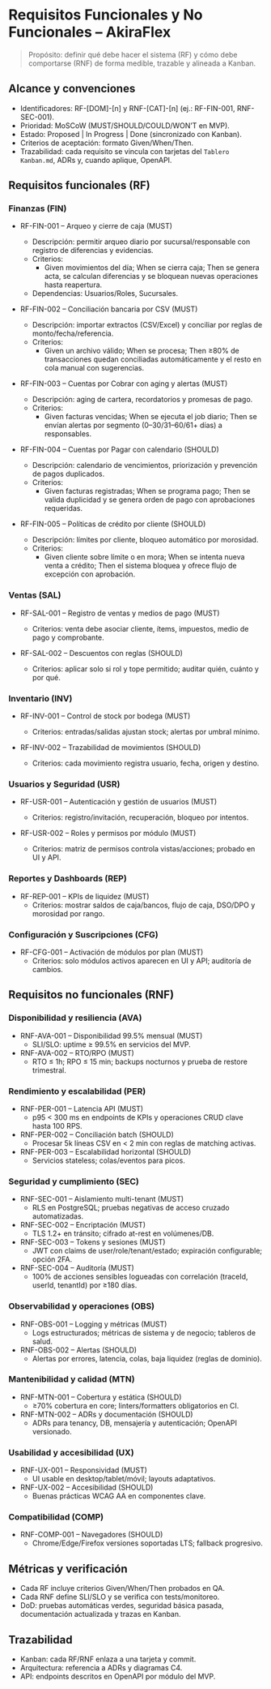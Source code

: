 # Requisitos Funcionales y No Funcionales – AkiraFlex

> Propósito: definir qué debe hacer el sistema (RF) y cómo debe comportarse (RNF) de forma medible, trazable y alineada a Kanban.

## Alcance y convenciones

- Identificadores: RF-[DOM]-[n] y RNF-[CAT]-[n] (ej.: RF-FIN-001, RNF-SEC-001).
- Prioridad: MoSCoW (MUST/SHOULD/COULD/WON’T en MVP).
- Estado: Proposed | In Progress | Done (sincronizado con Kanban).
- Criterios de aceptación: formato Given/When/Then.
- Trazabilidad: cada requisito se vincula con tarjetas del `Tablero Kanban.md`, ADRs y, cuando aplique, OpenAPI.

## Requisitos funcionales (RF)

### Finanzas (FIN)

- RF-FIN-001 – Arqueo y cierre de caja (MUST)
  - Descripción: permitir arqueo diario por sucursal/responsable con registro de diferencias y evidencias.
  - Criterios:
    - Given movimientos del día; When se cierra caja; Then se genera acta, se calculan diferencias y se bloquean nuevas operaciones hasta reapertura.
  - Dependencias: Usuarios/Roles, Sucursales.

- RF-FIN-002 – Conciliación bancaria por CSV (MUST)
  - Descripción: importar extractos (CSV/Excel) y conciliar por reglas de monto/fecha/referencia.
  - Criterios:
    - Given un archivo válido; When se procesa; Then ≥80% de transacciones quedan conciliadas automáticamente y el resto en cola manual con sugerencias.

- RF-FIN-003 – Cuentas por Cobrar con aging y alertas (MUST)
  - Descripción: aging de cartera, recordatorios y promesas de pago.
  - Criterios:
    - Given facturas vencidas; When se ejecuta el job diario; Then se envían alertas por segmento (0–30/31–60/61+ días) a responsables.

- RF-FIN-004 – Cuentas por Pagar con calendario (SHOULD)
  - Descripción: calendario de vencimientos, priorización y prevención de pagos duplicados.
  - Criterios:
    - Given facturas registradas; When se programa pago; Then se valida duplicidad y se genera orden de pago con aprobaciones requeridas.

- RF-FIN-005 – Políticas de crédito por cliente (SHOULD)
  - Descripción: límites por cliente, bloqueo automático por morosidad.
  - Criterios:
    - Given cliente sobre límite o en mora; When se intenta nueva venta a crédito; Then el sistema bloquea y ofrece flujo de excepción con aprobación.

### Ventas (SAL)

- RF-SAL-001 – Registro de ventas y medios de pago (MUST)
  - Criterios: venta debe asociar cliente, ítems, impuestos, medio de pago y comprobante.

- RF-SAL-002 – Descuentos con reglas (SHOULD)
  - Criterios: aplicar solo si rol y tope permitido; auditar quién, cuánto y por qué.

### Inventario (INV)

- RF-INV-001 – Control de stock por bodega (MUST)
  - Criterios: entradas/salidas ajustan stock; alertas por umbral mínimo.

- RF-INV-002 – Trazabilidad de movimientos (SHOULD)
  - Criterios: cada movimiento registra usuario, fecha, origen y destino.

### Usuarios y Seguridad (USR)

- RF-USR-001 – Autenticación y gestión de usuarios (MUST)
  - Criterios: registro/invitación, recuperación, bloqueo por intentos.

- RF-USR-002 – Roles y permisos por módulo (MUST)
  - Criterios: matriz de permisos controla vistas/acciones; probado en UI y API.

### Reportes y Dashboards (REP)

- RF-REP-001 – KPIs de liquidez (MUST)
  - Criterios: mostrar saldos de caja/bancos, flujo de caja, DSO/DPO y morosidad por rango.

### Configuración y Suscripciones (CFG)

- RF-CFG-001 – Activación de módulos por plan (MUST)
  - Criterios: solo módulos activos aparecen en UI y API; auditoría de cambios.

## Requisitos no funcionales (RNF)

### Disponibilidad y resiliencia (AVA)

- RNF-AVA-001 – Disponibilidad 99.5% mensual (MUST)
  - SLI/SLO: uptime ≥ 99.5% en servicios del MVP.
- RNF-AVA-002 – RTO/RPO (MUST)
  - RTO ≤ 1h; RPO ≤ 15 min; backups nocturnos y prueba de restore trimestral.

### Rendimiento y escalabilidad (PER)

- RNF-PER-001 – Latencia API (MUST)
  - p95 < 300 ms en endpoints de KPIs y operaciones CRUD clave hasta 100 RPS.
- RNF-PER-002 – Conciliación batch (SHOULD)
  - Procesar 5k líneas CSV en < 2 min con reglas de matching activas.
- RNF-PER-003 – Escalabilidad horizontal (SHOULD)
  - Servicios stateless; colas/eventos para picos.

### Seguridad y cumplimiento (SEC)

- RNF-SEC-001 – Aislamiento multi-tenant (MUST)
  - RLS en PostgreSQL; pruebas negativas de acceso cruzado automatizadas.
- RNF-SEC-002 – Encriptación (MUST)
  - TLS 1.2+ en tránsito; cifrado at-rest en volúmenes/DB.
- RNF-SEC-003 – Tokens y sesiones (MUST)
  - JWT con claims de user/role/tenant/estado; expiración configurable; opción 2FA.
- RNF-SEC-004 – Auditoría (MUST)
  - 100% de acciones sensibles logueadas con correlación (traceId, userId, tenantId) por ≥180 días.

### Observabilidad y operaciones (OBS)

- RNF-OBS-001 – Logging y métricas (MUST)
  - Logs estructurados; métricas de sistema y de negocio; tableros de salud.
- RNF-OBS-002 – Alertas (SHOULD)
  - Alertas por errores, latencia, colas, baja liquidez (reglas de dominio).

### Mantenibilidad y calidad (MTN)

- RNF-MTN-001 – Cobertura y estática (SHOULD)
  - ≥70% cobertura en core; linters/formatters obligatorios en CI.
- RNF-MTN-002 – ADRs y documentación (SHOULD)
  - ADRs para tenancy, DB, mensajería y autenticación; OpenAPI versionado.

### Usabilidad y accesibilidad (UX)

- RNF-UX-001 – Responsividad (MUST)
  - UI usable en desktop/tablet/móvil; layouts adaptativos.
- RNF-UX-002 – Accesibilidad (SHOULD)
  - Buenas prácticas WCAG AA en componentes clave.

### Compatibilidad (COMP)

- RNF-COMP-001 – Navegadores (SHOULD)
  - Chrome/Edge/Firefox versiones soportadas LTS; fallback progresivo.

## Métricas y verificación

- Cada RF incluye criterios Given/When/Then probados en QA.
- Cada RNF define SLI/SLO y se verifica con tests/monitoreo.
- DoD: pruebas automáticas verdes, seguridad básica pasada, documentación actualizada y trazas en Kanban.

## Trazabilidad

- Kanban: cada RF/RNF enlaza a una tarjeta y commit.
- Arquitectura: referencia a ADRs y diagramas C4.
- API: endpoints descritos en OpenAPI por módulo del MVP.
